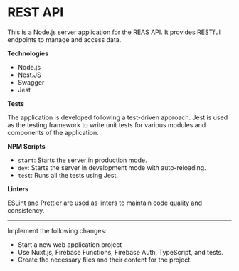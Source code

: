 # REST API

This is a Node.js server application for the REAS API. It provides RESTful endpoints to manage and access data.

**Technologies**

- Node.js
- Nest.JS
- Swagger
- Jest

**Tests**

The application is developed following a test-driven approach. Jest is used as the testing framework to write unit tests for various modules and components of the application.

**NPM Scripts**

- `start`: Starts the server in production mode.
- `dev`: Starts the server in development mode with auto-reloading.
- `test`: Runs all the tests using Jest.

**Linters**

ESLint and Prettier are used as linters to maintain code quality and consistency.

---

Implement the following changes:
- Start a new web application project
- Use Nuxt.js, Firebase Functions, Firebase Auth, TypeScript, and tests.
- Create the necessary files and their content for the project.
